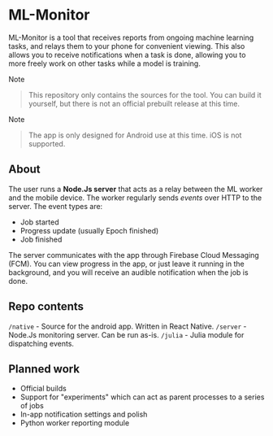 # ML-Monitor

ML-Monitor is a tool that receives reports from ongoing machine learning tasks, and relays them to your phone for convenient viewing. This also allows you to receive notifications when a task is done, allowing you to more freely work on other tasks while a model is training.

> [!NOTE]

> This repository only contains the sources for the tool. You can build it yourself, but there is not an official prebuilt release at this time.

> [!NOTE]

> The app is only designed for Android use at this time. iOS is not supported.

## About
The user runs a **Node.Js server** that acts as a relay between the ML worker and the mobile device.
The worker regularly sends *events* over HTTP to the server. The event types are:

 - Job started
 - Progress update (usually Epoch finished)
 - Job finished

The server communicates with the app through Firebase Cloud Messaging (FCM). You can view progress in the app, or just leave it running in the background, and you will receive an audible notification when the job is done.

## Repo contents
`/native` - Source for the android app. Written in React Native.
`/server` - Node.Js monitoring server. Can be run as-is.
`/julia` - Julia module for dispatching events.

## Planned work

 - Official builds
 - Support for "experiments" which can act as parent processes to a series of jobs
- In-app notification settings and polish
- Python worker reporting module